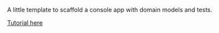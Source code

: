 A little template to scaffold a console app with domain models and tests.

[Tutorial here](https://outragedpinkracoon.wordpress.com/2016/08/15/5-net-on-your-mac-scaffold-a-console-app-with-tests-and-domain-models/)